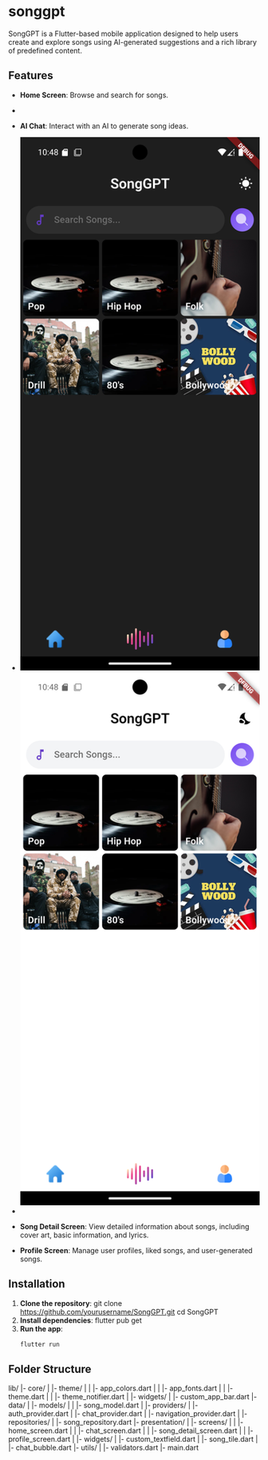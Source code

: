 # songgpt

SongGPT is a Flutter-based mobile application designed to help users create and explore songs using AI-generated suggestions and a rich library of predefined content.

## Features

- **Home Screen**: Browse and search for songs.
- 
- **AI Chat**: Interact with an AI to generate song ideas.
- <img src="images/homepage_dark.png" alt="Main Page Screenshot" width="600">
  <img src="images/homepage_light.png" alt="Gallery Screenshot" width="600">

- 
- **Song Detail Screen**: View detailed information about songs, including cover art, basic information, and lyrics.
- **Profile Screen**: Manage user profiles, liked songs, and user-generated songs.

## Installation

1. **Clone the repository**:
    git clone https://github.com/yourusername/SongGPT.git
    cd SongGPT
2. **Install dependencies**:
    flutter pub get
3. **Run the app**:
    ```sh
    flutter run
    ```

## Folder Structure

lib/ |- core/ | |- theme/ | | |- app_colors.dart | | |- app_fonts.dart | | |- theme.dart | | |- theme_notifier.dart | |- widgets/ | |- custom_app_bar.dart |- data/ | |- models/ | | |- song_model.dart | |- providers/ | |- auth_provider.dart | |- chat_provider.dart | |- navigation_provider.dart | |- repositories/ | |- song_repository.dart |- presentation/ | |- screens/ | | |- home_screen.dart | | |- chat_screen.dart | | |- song_detail_screen.dart | | |- profile_screen.dart | |- widgets/ | |- custom_textfield.dart | |- song_tile.dart | |- chat_bubble.dart |- utils/ | |- validators.dart |- main.dart
